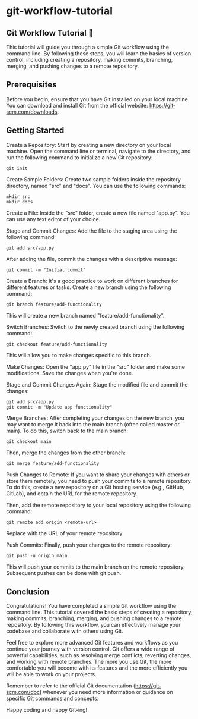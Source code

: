 # git-workflow-tutorial

## Git Workflow Tutorial 🚀
This tutorial will guide you through a simple Git workflow using the command line. By following these steps, you will learn the basics of version control, including creating a repository, making commits, branching, merging, and pushing changes to a remote repository.

## Prerequisites
Before you begin, ensure that you have Git installed on your local machine. You can download and install Git from the official website: https://git-scm.com/downloads.

## Getting Started
Create a Repository: Start by creating a new directory on your local machine. Open the command line or terminal, navigate to the directory, and run the following command to initialize a new Git repository:

```
git init
```
Create Sample Folders: Create two sample folders inside the repository directory, named "src" and "docs". You can use the following commands:

```
mkdir src
mkdir docs
```

Create a File: Inside the "src" folder, create a new file named "app.py". You can use any text editor of your choice.

Stage and Commit Changes: Add the file to the staging area using the following command:

```
git add src/app.py
```

After adding the file, commit the changes with a descriptive message:

```
git commit -m "Initial commit"
```

Create a Branch: It's a good practice to work on different branches for different features or tasks. Create a new branch using the following command:

```
git branch feature/add-functionality
```
This will create a new branch named "feature/add-functionality".

Switch Branches: Switch to the newly created branch using the following command:

```
git checkout feature/add-functionality
```
This will allow you to make changes specific to this branch.

Make Changes: Open the "app.py" file in the "src" folder and make some modifications. Save the changes when you're done.

Stage and Commit Changes Again: Stage the modified file and commit the changes:

```
git add src/app.py
git commit -m "Update app functionality"
```
Merge Branches: After completing your changes on the new branch, you may want to merge it back into the main branch (often called master or main). To do this, switch back to the main branch:

```
git checkout main
```
Then, merge the changes from the other branch:

```
git merge feature/add-functionality
```


Push Changes to Remote: If you want to share your changes with others or store them remotely, you need to push your commits to a remote repository. To do this, create a new repository on a Git hosting service (e.g., GitHub, GitLab), and obtain the URL for the remote repository.

Then, add the remote repository to your local repository using the following command:

```
git remote add origin <remote-url>
```
Replace <remote-url> with the URL of your remote repository.

Push Commits: Finally, push your changes to the remote repository:

```
git push -u origin main
```
This will push your commits to the main branch on the remote repository. Subsequent pushes can be done with git push.

## Conclusion

Congratulations! You have completed a simple Git workflow using the command line. This tutorial covered the basic steps of creating a repository, making commits, branching, merging, and pushing changes to a remote repository. By following this workflow, you can effectively manage your codebase and collaborate with others using Git.

Feel free to explore more advanced Git features and workflows as you continue your journey with version control. Git offers a wide range of powerful capabilities, such as resolving merge conflicts, reverting changes, and working with remote branches. The more you use Git, the more comfortable you will become with its features and the more efficiently you will be able to work on your projects.

Remember to refer to the official Git documentation (https://git-scm.com/doc) whenever you need more information or guidance on specific Git commands and concepts.

Happy coding and happy Git-ing!

